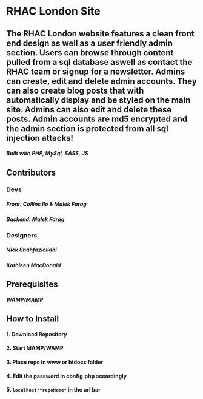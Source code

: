 # RHAC London Site

## The RHAC London website features a clean front end design as well as a user friendly admin section. Users can browse through content pulled from a sql database aswell as contact the RHAC team or signup for a newsletter. Admins can create, edit and delete admin accounts. They can also create blog posts that with automatically display and be styled on the main site. Admins can also edit and delete these posts. Admin accounts are md5 encrypted and the admin section is protected from all sql injection attacks!

##### Built with PHP, MySql, SASS, JS

## Contributors
### Devs
##### Front: Collins Ilo & Malek Farag
##### Backend: Malek Farag

### Designers
##### Nick Shahfazlollahi
##### Kathleen MacDonald

## Prerequisites 
##### WAMP/MAMP

## How to Install
#### 1. Download Repository
#### 2. Start MAMP/WAMP
#### 3. Place repo in www or htdocs folder
#### 4. Edit the password in config.php accordingly
#### 5. `localhost/*repoName*` in the url bar

